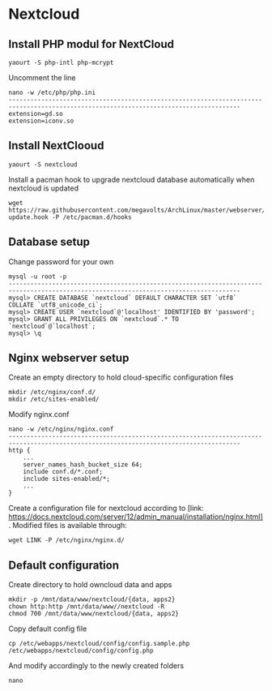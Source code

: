 # Nextcloud


## Install PHP modul for NextCloud
```
yaourt -S php-intl php-mcrypt
```
Uncomment the line
```
nano -w /etc/php/php.ini
--------------------------------------------------------------------------------------------------------------------------------------
extension=gd.so
extension=iconv.so
```

## Install NextClooud
```
yaourt -S nextcloud
```
Install a pacman hook to upgrade nextcloud database automatically when nextcloud is updated
```
wget https://raw.githubusercontent.com/megavolts/ArchLinux/master/webserver/scripts/nextcloud-update.hook -P /etc/pacman.d/hooks
```

## Database setup
Change password for your own
```
mysql -u root -p
--------------------------------------------------------------------------------------------------------------------------------------
mysql> CREATE DATABASE `nextcloud` DEFAULT CHARACTER SET `utf8` COLLATE `utf8_unicode_ci`;
mysql> CREATE USER `nextcloud`@'localhost' IDENTIFIED BY 'password';
mysql> GRANT ALL PRIVILEGES ON `nextcloud`.* TO `nextcloud`@`localhost`;
mysql> \q
```

## Nginx webserver setup
Create an empty directory to hold cloud-specific configuration files
```
mkdir /etc/nginx/conf.d/
mkdir /etc/sites-enabled/
```
Modify nginx.conf
```
nano -w /etc/nginx/nginx.conf
--------------------------------------------------------------------------------------------------------------------------------------
http {
    ...
    server_names_hash_bucket_size 64;
    include conf.d/*.conf;
    include sites-enabled/*;
    ...
}
```
Create a configuration file for nextcloud according to [link: https://docs.nextcloud.com/server/12/admin_manual/installation/nginx.html]. Modified files is available through:
```
wget LINK -P /etc/nginx/nginx.d/
```

## Default configuration
Create directory to hold owncloud data and apps
```
mkdir -p /mnt/data/www/nextcloud/{data, apps2}
chown http:http /mnt/data/www//nextcloud -R
chmod 700 /mnt/data/www/nextcloud/{data, apps2}
```
Copy default config file
```
cp /etc/webapps/nextcloud/config/config.sample.php /etc/webapps/nextcloud/config/config.php
```
And modify accordingly to the newly created folders
```
nano 
